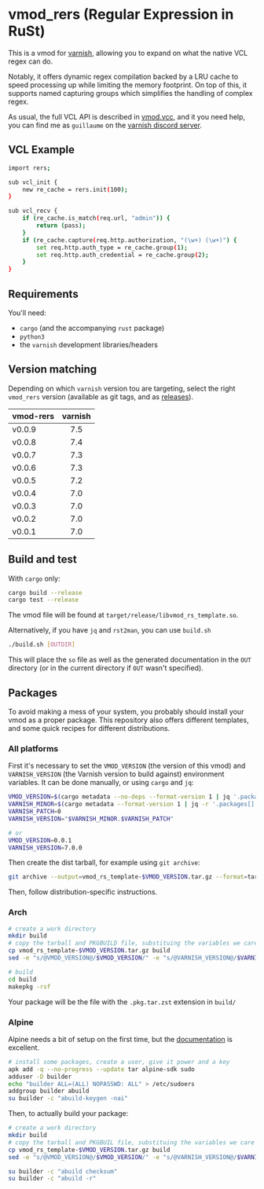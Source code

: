 # vmod_rers (Regular Expression in RuSt)

This is a vmod for [varnish](http://varnish-cache.org/), allowing you to expand on what the native VCL regex can do.

Notably, it offers dynamic regex compilation backed by a LRU cache to speed processing up while limiting the memory footprint. On top of this, it supports named capturing groups which simplifies the handling of complex regex.

As usual, the full VCL API is described in [vmod.vcc](vmod.vcc), and it you need help, you can find me as `guillaume` on the [varnish discord server](https://discord.gg/EuwdvbZR6d).

## VCL Example

``` bash
import rers;

sub vcl_init {
	new re_cache = rers.init(100);
}

sub vcl_recv {
	if (re_cache.is_match(req.url, "admin")) {
		return (pass);
	}
	if (re_cache.capture(req.http.authorization, "(\w+) (\w+)") {
		set req.http.auth_type = re_cache.group(1);
		set req.http.auth_credential = re_cache.group(2);
	}
}
```

## Requirements

You'll need:
- `cargo` (and the accompanying `rust` package)
- `python3`
- the `varnish` development libraries/headers

## Version matching

Depending on which `varnish` version tou are targeting, select the right `vmod_rers` version (available as git tags, and as [releases](https://github.com/gquintard/vmod_rers/releases)).

| vmod-rers | varnish |
| :----------- | :-----: |
| v0.0.9        | 7.5     |
| v0.0.8        | 7.4     |
| v0.0.7        | 7.3     |
| v0.0.6        | 7.3     |
| v0.0.5        | 7.2     |
| v0.0.4        | 7.0     |
| v0.0.3        | 7.0     |
| v0.0.2        | 7.0     |
| v0.0.1        | 7.0     |

## Build and test

With `cargo` only:

``` bash
cargo build --release
cargo test --release
```

The vmod file will be found at `target/release/libvmod_rs_template.so`.

Alternatively, if you have `jq` and `rst2man`, you can use `build.sh`

``` bash
./build.sh [OUTDIR]
```

This will place the `so` file as well as the generated documentation in the `OUT` directory (or in the current directory if `OUT` wasn't specified).

## Packages

To avoid making a mess of your system, you probably should install your vmod as a proper package. This repository also offers different templates, and some quick recipes for different distributions.

### All platforms

First it's necessary to set the `VMOD_VERSION` (the version of this vmod) and `VARNISH_VERSION` (the Varnish version to build against) environment variables. It can be done manually, or using `cargo` and `jq`:
``` bash
VMOD_VERSION=$(cargo metadata --no-deps --format-version 1 | jq '.packages[0].version' -r)
VARNISH_MINOR=$(cargo metadata --format-version 1 | jq -r '.packages[] | select(.name == "varnish-sys") | .metadata.libvarnishapi.version ')
VARNISH_PATCH=0
VARNISH_VERSION="$VARNISH_MINOR.$VARNISH_PATCH"

# or
VMOD_VERSION=0.0.1
VARNISH_VERSION=7.0.0
```

Then create the dist tarball, for example using `git archive`:

``` bash
git archive --output=vmod_rs_template-$VMOD_VERSION.tar.gz --format=tar.gz HEAD
```

Then, follow distribution-specific instructions.

### Arch

``` bash
# create a work directory
mkdir build
# copy the tarball and PKGBUILD file, substituing the variables we care about
cp vmod_rs_template-$VMOD_VERSION.tar.gz build
sed -e "s/@VMOD_VERSION@/$VMOD_VERSION/" -e "s/@VARNISH_VERSION@/$VARNISH_VERSION/" pkg/arch/PKGBUILD > build/PKGBUILD

# build
cd build
makepkg -rsf
```

Your package will be the file with the `.pkg.tar.zst` extension in `build/`

### Alpine

Alpine needs a bit of setup on the first time, but the [documentation](https://wiki.alpinelinux.org/wiki/Creating_an_Alpine_package) is excellent.

``` bash
# install some packages, create a user, give it power and a key
apk add -q --no-progress --update tar alpine-sdk sudo
adduser -D builder
echo "builder ALL=(ALL) NOPASSWD: ALL" > /etc/sudoers
addgroup builder abuild
su builder -c "abuild-keygen -nai"
```

Then, to actually build your package:

``` bash
# create a work directory
mkdir build
# copy the tarball and PKGBUIL file, substituing the variables we care about
cp vmod_rs_template-$VMOD_VERSION.tar.gz build
sed -e "s/@VMOD_VERSION@/$VMOD_VERSION/" -e "s/@VARNISH_VERSION@/$VARNISH_VERSION/" pkg/arch/APKBUILD > build/APKBUILD

su builder -c "abuild checksum"
su builder -c "abuild -r"
```
